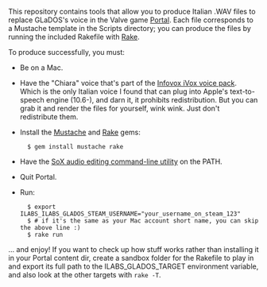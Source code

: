 This repository contains tools that allow you to produce Italian .WAV files to replace GLaDOS's voice in the Valve game [Portal](http://store.steampowered.com/app/400/). Each file corresponds to a Mustache template in the Scripts directory; you can produce the files by running the included Rakefile with [Rake](http://rake.rubyforge.org/).

To produce successfully, you must:

* Be on a Mac.

* Have the "Chiara" voice that's part of the [Infovox iVox voice pack](http://www.assistiveware.com/infovox_ivox.php). Which is the only Italian voice I found that can plug into Apple's text-to-speech engine (10.6-), and darn it, it prohibits redistribution. But you can grab it and render the files for yourself, wink wink. Just don't redistribute them.

* Install the [Mustache](http://mustache.github.com/) and [Rake](http://rake.rubyforge.org/) gems:

		$ gem install mustache rake

* Have the [SoX audio editing command-line utility](http://sox.sourceforge.net/) on the PATH.

* Quit Portal.

* Run:
		
		$ export ILABS_ILABS_GLADOS_STEAM_USERNAME="your_username_on_steam_123"
		$ # if it's the same as your Mac account short name, you can skip the above line :)
		$ rake run
		
… and enjoy! If you want to check up how stuff works rather than installing it in your Portal content dir, create a sandbox folder for the Rakefile to play in and export its full path to the ILABS_GLADOS_TARGET environment variable, and also look at the other targets with `rake -T`.